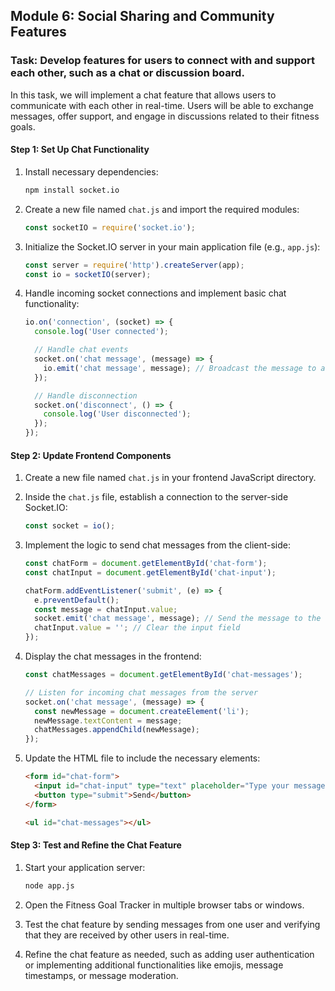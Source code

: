 

## Module 6: Social Sharing and Community Features

### Task: Develop features for users to connect with and support each other, such as a chat or discussion board.

In this task, we will implement a chat feature that allows users to communicate with each other in real-time. Users will be able to exchange messages, offer support, and engage in discussions related to their fitness goals.

#### Step 1: Set Up Chat Functionality

1. Install necessary dependencies:
   
   ```bash
   npm install socket.io
   ```

2. Create a new file named `chat.js` and import the required modules:

   ```javascript
   const socketIO = require('socket.io');
   ```

3. Initialize the Socket.IO server in your main application file (e.g., `app.js`):

   ```javascript
   const server = require('http').createServer(app);
   const io = socketIO(server);
   ```

4. Handle incoming socket connections and implement basic chat functionality:

   ```javascript
   io.on('connection', (socket) => {
     console.log('User connected');

     // Handle chat events
     socket.on('chat message', (message) => {
       io.emit('chat message', message); // Broadcast the message to all connected users
     });

     // Handle disconnection
     socket.on('disconnect', () => {
       console.log('User disconnected');
     });
   });
   ```

#### Step 2: Update Frontend Components

1. Create a new file named `chat.js` in your frontend JavaScript directory.

2. Inside the `chat.js` file, establish a connection to the server-side Socket.IO:

   ```javascript
   const socket = io();
   ```

3. Implement the logic to send chat messages from the client-side:

   ```javascript
   const chatForm = document.getElementById('chat-form');
   const chatInput = document.getElementById('chat-input');

   chatForm.addEventListener('submit', (e) => {
     e.preventDefault();
     const message = chatInput.value;
     socket.emit('chat message', message); // Send the message to the server
     chatInput.value = ''; // Clear the input field
   });
   ```

4. Display the chat messages in the frontend:

   ```javascript
   const chatMessages = document.getElementById('chat-messages');

   // Listen for incoming chat messages from the server
   socket.on('chat message', (message) => {
     const newMessage = document.createElement('li');
     newMessage.textContent = message;
     chatMessages.appendChild(newMessage);
   });
   ```

5. Update the HTML file to include the necessary elements:

   ```html
   <form id="chat-form">
     <input id="chat-input" type="text" placeholder="Type your message...">
     <button type="submit">Send</button>
   </form>

   <ul id="chat-messages"></ul>
   ```

#### Step 3: Test and Refine the Chat Feature

1. Start your application server:

   ```bash
   node app.js
   ```

2. Open the Fitness Goal Tracker in multiple browser tabs or windows.

3. Test the chat feature by sending messages from one user and verifying that they are received by other users in real-time.

4. Refine the chat feature as needed, such as adding user authentication or implementing additional functionalities like emojis, message timestamps, or message moderation.

